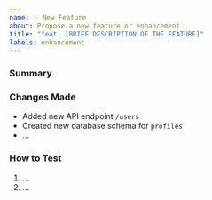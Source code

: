 ```yaml
---
name: ✨ New Feature
about: Propose a new feature or enhancement
title: "feat: [BRIEF DESCRIPTION OF THE FEATURE]"
labels: enhancement
---
```


### Summary
### Changes Made
- Added new API endpoint `/users`
- Created new database schema for `profiles`
- ...

### How to Test
1. ...
2. ...